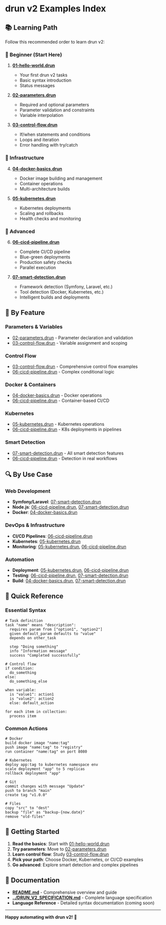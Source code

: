 # drun v2 Examples Index

## 📚 Learning Path

Follow this recommended order to learn drun v2:

### 🎯 Beginner (Start Here)
1. **[01-hello-world.drun](01-hello-world.drun)**
   - Your first drun v2 tasks
   - Basic syntax introduction
   - Status messages

2. **[02-parameters.drun](02-parameters.drun)**
   - Required and optional parameters
   - Parameter validation and constraints
   - Variable interpolation

3. **[03-control-flow.drun](03-control-flow.drun)**
   - If/when statements and conditions
   - Loops and iteration
   - Error handling with try/catch

### 🐳 Infrastructure
4. **[04-docker-basics.drun](04-docker-basics.drun)**
   - Docker image building and management
   - Container operations
   - Multi-architecture builds

5. **[05-kubernetes.drun](05-kubernetes.drun)**
   - Kubernetes deployments
   - Scaling and rollbacks
   - Health checks and monitoring

### 🚀 Advanced
6. **[06-cicd-pipeline.drun](06-cicd-pipeline.drun)**
   - Complete CI/CD pipeline
   - Blue-green deployments
   - Production safety checks
   - Parallel execution

7. **[07-smart-detection.drun](07-smart-detection.drun)**
   - Framework detection (Symfony, Laravel, etc.)
   - Tool detection (Docker, Kubernetes, etc.)
   - Intelligent builds and deployments

## 🎨 By Feature

### Parameters & Variables
- [02-parameters.drun](02-parameters.drun) - Parameter declaration and validation
- [03-control-flow.drun](03-control-flow.drun) - Variable assignment and scoping

### Control Flow
- [03-control-flow.drun](03-control-flow.drun) - Comprehensive control flow examples
- [06-cicd-pipeline.drun](06-cicd-pipeline.drun) - Complex conditional logic

### Docker & Containers
- [04-docker-basics.drun](04-docker-basics.drun) - Docker operations
- [06-cicd-pipeline.drun](06-cicd-pipeline.drun) - Container-based CI/CD

### Kubernetes
- [05-kubernetes.drun](05-kubernetes.drun) - Kubernetes operations
- [06-cicd-pipeline.drun](06-cicd-pipeline.drun) - K8s deployments in pipelines

### Smart Detection
- [07-smart-detection.drun](07-smart-detection.drun) - All smart detection features
- [06-cicd-pipeline.drun](06-cicd-pipeline.drun) - Detection in real workflows

## 🔍 By Use Case

### Web Development
- **Symfony/Laravel**: [07-smart-detection.drun](07-smart-detection.drun)
- **Node.js**: [06-cicd-pipeline.drun](06-cicd-pipeline.drun), [07-smart-detection.drun](07-smart-detection.drun)
- **Docker**: [04-docker-basics.drun](04-docker-basics.drun)

### DevOps & Infrastructure
- **CI/CD Pipelines**: [06-cicd-pipeline.drun](06-cicd-pipeline.drun)
- **Kubernetes**: [05-kubernetes.drun](05-kubernetes.drun)
- **Monitoring**: [05-kubernetes.drun](05-kubernetes.drun), [06-cicd-pipeline.drun](06-cicd-pipeline.drun)

### Automation
- **Deployment**: [05-kubernetes.drun](05-kubernetes.drun), [06-cicd-pipeline.drun](06-cicd-pipeline.drun)
- **Testing**: [06-cicd-pipeline.drun](06-cicd-pipeline.drun), [07-smart-detection.drun](07-smart-detection.drun)
- **Build**: [04-docker-basics.drun](04-docker-basics.drun), [07-smart-detection.drun](07-smart-detection.drun)

## 🎯 Quick Reference

### Essential Syntax
```
# Task definition
task "name" means "description":
  requires param from ["option1", "option2"]
  given default_param defaults to "value"
  depends on other_task
  
  step "Doing something"
  info "Information message"
  success "Completed successfully"

# Control flow
if condition:
  do_something
else:
  do_something_else

when variable:
  is "value1": action1
  is "value2": action2
  else: default_action

for each item in collection:
  process item
```

### Common Actions
```
# Docker
build docker image "name:tag"
push image "name:tag" to "registry"
run container "name:tag" on port 8080

# Kubernetes  
deploy app:tag to kubernetes namespace env
scale deployment "app" to 5 replicas
rollback deployment "app"

# Git
commit changes with message "Update"
push to branch "main"
create tag "v1.0.0"

# Files
copy "src" to "dest"
backup "file" as "backup-{now.date}"
remove "old-files"
```

## 🚀 Getting Started

1. **Read the basics**: Start with [01-hello-world.drun](01-hello-world.drun)
2. **Try parameters**: Move to [02-parameters.drun](02-parameters.drun)  
3. **Learn control flow**: Study [03-control-flow.drun](03-control-flow.drun)
4. **Pick your path**: Choose Docker, Kubernetes, or CI/CD examples
5. **Go advanced**: Explore smart detection and complex pipelines

## 📖 Documentation

- **[README.md](README.md)** - Comprehensive overview and guide
- **[../DRUN_V2_SPECIFICATION.md](../DRUN_V2_SPECIFICATION.md)** - Complete language specification
- **Language Reference** - Detailed syntax documentation (coming soon)

---

**Happy automating with drun v2!** 🎉

